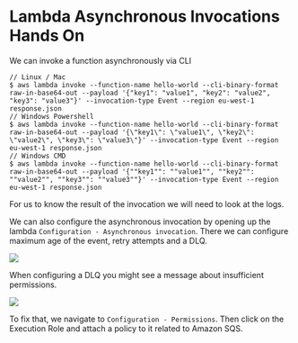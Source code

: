 # Lambda Asynchronous Invocations Hands On

We can invoke a function asynchronously via CLI

```console
// Linux / Mac
$ aws lambda invoke --function-name hello-world --cli-binary-format raw-in-base64-out --payload '{"key1": "value1", "key2": "value2", "key3": "value3"}' --invocation-type Event --region eu-west-1 response.json
// Windows Powershell
$ aws lambda invoke --function-name hello-world --cli-binary-format raw-in-base64-out --payload '{\"key1\": \"value1\", \"key2\": \"value2\", \"key3\": \"value3\"}' --invocation-type Event --region eu-west-1 response.json
// Windows CMD
$ aws lambda invoke --function-name hello-world --cli-binary-format raw-in-base64-out --payload '{""key1"": ""value1"", ""key2"": ""value2"", ""key3"": ""value3""}' --invocation-type Event --region eu-west-1 response.json
```

For us to know the result of the invocation we will need to look at the logs.

We can also configure the asynchronous invocation by opening up the lambda `Configuration - Asynchronous invocation`. There we can configure maximum age of the event, retry attempts and a DLQ.

![](2022-05-12-07-40-39.png)

When configuring a DLQ you might see a message about insufficient permissions.

![](2022-05-12-07-41-19.png)

To fix that, we navigate to `Configuration - Permissions`. Then click on the Execution Role and attach a policy to it related to Amazon SQS.